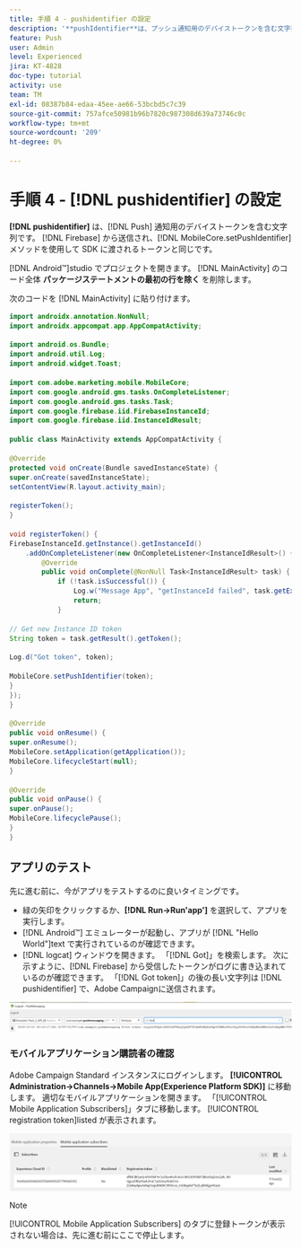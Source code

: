 ```yaml
---
title: 手順 4 - pushidentifier の設定
description: '**pushIdentifier**は、プッシュ通知用のデバイストークンを含む文字列です。 Firebase から送信されるトークンと同じで、MobileCore.setPushIdentifier メソッドを使用して SDK に渡されます。'
feature: Push
user: Admin
level: Experienced
jira: KT-4828
doc-type: tutorial
activity: use
team: TM
exl-id: 08387b84-edaa-45ee-ae66-53bcbd5c7c39
source-git-commit: 757afce50981b96b7820c987308d639a73746c0c
workflow-type: tm+mt
source-wordcount: '209'
ht-degree: 0%

---
```


# 手順 4 - [!DNL pushidentifier] の設定

**[!DNL pushidentifier]** は、[!DNL Push] 通知用のデバイストークンを含む文字列です。 [!DNL Firebase] から送信され、[!DNL MobileCore.setPushIdentifier] メソッドを使用して SDK に渡されるトークンと同じです。

[!DNL Android™]studio でプロジェクトを開きます。 [!DNL MainActivity] のコード全体 **パッケージステートメントの最初の行を除く** を削除します。

次のコードを [!DNL MainActivity] に貼り付けます。

<!--
Removed `{.line-numbers}` below
-->

```java
import androidx.annotation.NonNull;
import androidx.appcompat.app.AppCompatActivity;

import android.os.Bundle;
import android.util.Log;
import android.widget.Toast;

import com.adobe.marketing.mobile.MobileCore;
import com.google.android.gms.tasks.OnCompleteListener;
import com.google.android.gms.tasks.Task;
import com.google.firebase.iid.FirebaseInstanceId;
import com.google.firebase.iid.InstanceIdResult;

public class MainActivity extends AppCompatActivity {

@Override
protected void onCreate(Bundle savedInstanceState) {
super.onCreate(savedInstanceState);
setContentView(R.layout.activity_main);

registerToken();
}

void registerToken() {
FirebaseInstanceId.getInstance().getInstanceId()
    .addOnCompleteListener(new OnCompleteListener<InstanceIdResult>() {
        @Override
        public void onComplete(@NonNull Task<InstanceIdResult> task) {
            if (!task.isSuccessful()) {
                Log.w("Message App", "getInstanceId failed", task.getException());
                return;
            }

// Get new Instance ID token
String token = task.getResult().getToken();

Log.d("Got token", token);

MobileCore.setPushIdentifier(token);
}
});
}

@Override
public void onResume() {
super.onResume();
MobileCore.setApplication(getApplication());
MobileCore.lifecycleStart(null);
}

@Override
public void onPause() {
super.onPause();
MobileCore.lifecyclePause();
}
}
```

## アプリのテスト

先に進む前に、今がアプリをテストするのに良いタイミングです。

* 緑の矢印をクリックするか、**[!DNL Run->Run'app']** を選択して、アプリを実行します。
* [!DNL Android™] エミュレーターが起動し、アプリが [!DNL "Hello World"]text で実行されているのが確認できます。
* [!DNL logcat] ウィンドウを開きます。 「[!DNL Got]」を検索します。 次に示すように、[!DNL Firebase] から受信したトークンがログに書き込まれているのが確認できます。 「[!DNL Got token]」の後の長い文字列は [!DNL pushidentifier] で、Adobe Campaignに送信されます。

![logcat-token](assets/logcat-got-token.PNG)

### モバイルアプリケーション購読者の確認

Adobe Campaign Standard インスタンスにログインします。
**[!UICONTROL Administration->Channels->Mobile App(Experience Platform SDK)]** に移動します。 適切なモバイルアプリケーションを開きます。 「[!UICONTROL Mobile Application Subscribers]」タブに移動します。 [!UICONTROL registration token]listed が表示されます。

![ モバイルアプリケーション購読者 ](assets/mobile-application-subscribers.PNG)

>[!NOTE]
>
>[!UICONTROL Mobile Application Subscribers] のタブに登録トークンが表示されない場合は、先に進む前にここで停止します。
